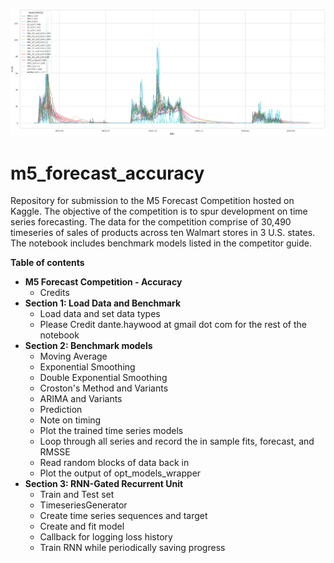 ![Examples](example.png)

# m5_forecast_accuracy
 Repository for submission to the M5 Forecast Competition hosted on Kaggle. The objective of the competition is to spur development on time series forecasting. The data for the competition comprise of 30,490 timeseries of sales of products across ten Walmart stores in 3 U.S. states. The notebook includes benchmark models listed in the competitor guide.

**Table of contents**

* **M5 Forecast Competition - Accuracy**
  * Credits
* **Section 1: Load Data and Benchmark**
   * Load data and set data types
   * Please Credit dante.haywood at gmail dot com for the rest of the notebook
* **Section 2: Benchmark models**
   * Moving Average
   * Exponential Smoothing
   * Double Exponential Smoothing
   * Croston's Method and Variants
   * ARIMA and Variants
   * Prediction
   * Note on timing
   * Plot the trained time series models
   * Loop through all series and record the in sample fits, forecast, and RMSSE
   * Read random blocks of data back in
   * Plot the output of opt_models_wrapper
* **Section 3: RNN-Gated Recurrent Unit**
   * Train and Test set
   * TimeseriesGenerator
   * Create time series sequences and target
   * Create and fit model
   * Callback for logging loss history
   * Train RNN while periodically saving progress
